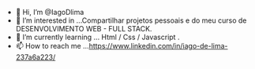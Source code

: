 - 👋 Hi, I’m @IagoDlima
- 👀 I’m interested in ...Compartilhar projetos pessoais e   do meu curso de  DESENVOLVIMENTO WEB - FULL STACK.
- 🌱 I’m currently learning ... Html / Css / Javascript .
 - 📫 How to reach me ...https://www.linkedin.com/in/iago-de-lima-237a6a223/

<!---
IagoDlima/IagoDlima is a ✨ special ✨ repository because its `README.md` (this file) appears on your GitHub profile.
You can click the Preview link to take a look at your changes.
--->
